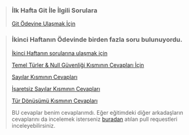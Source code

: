 > ### İlk Hafta Git İle İlgili Sorulara 
> [Git Ödevine Ulaşmak İçin](week1/Answers.md)


> ### İkinci Haftanın Ödevinde birden fazla soru bulunuyordu.
> 
> [İkinci Haftanın sorularına ulaşmak için ](https://github.com/GokhanOzturkIO/SecondWeek-Problems)
> 
> [Temel Türler & Null Güvenliği Kısmının Cevapları İçin](week2/primitive_types_and_null_safety_answers.txt)
> 
> [Sayılar Kısmının Cevapları](week2/numbers_answers.txt)
> 
> [İşaretsiz Sayılar Kısmının Cevapları](week2/unsigned_number_answers.txt)
> 
>[Tür Dönüşümü Kısmının Cevapları](week2/type_conversion_answers.txt)
> 
> BU cevaplar benim cevaplarımdı. Eğer eğitimdeki diğer arkadaşların cevaplarını da incelemek
> isterseniz [buradan](https://github.com/GokhanOzturkIO/SecondWeek-Problems/pulls) atılan pull requestleri inceleyebilirsiniz.
